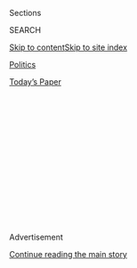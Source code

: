 <div id="app">

<div>

<div>

<div>

<div class="NYTAppHideMasthead css-1q2w90k e1suatyy0">

<div class="section css-ui9rw0 e1suatyy2">

<div class="css-eph4ug er09x8g0">

<div class="css-6n7j50">

</div>

<span class="css-1dv1kvn">Sections</span>

<div class="css-10488qs">

<span class="css-1dv1kvn">SEARCH</span>

</div>

[Skip to content](#site-content)[Skip to site
index](#site-index)

</div>

<div id="masthead-section-label" class="css-1wr3we4 eaxe0e00">

[Politics](https://www.nytimes.com/section/politics)

</div>

<div class="css-10698na e1huz5gh0">

</div>

</div>

<div id="masthead-bar-one" class="section hasLinks css-15hmgas e1csuq9d3">

<div class="css-uqyvli e1csuq9d0">

</div>

<div class="css-1uqjmks e1csuq9d1">

</div>

<div class="css-9e9ivx">

[](https://myaccount.nytimes.com/auth/login?response_type=cookie&client_id=vi)

</div>

<div class="css-1bvtpon e1csuq9d2">

[Today’s
Paper](https://www.nytimes.com/section/todayspaper)

</div>

</div>

</div>

</div>

<div data-aria-hidden="false">

<div id="site-content" data-role="main">

<div>

<div class="css-1aor85t" style="opacity:0.000000001;z-index:-1;visibility:hidden">

<div class="css-1hqnpie">

<div class="css-epjblv">

<span class="css-17xtcya">[Politics](/section/politics)</span><span class="css-x15j1o">|</span><span class="css-fwqvlz">Complex
Fight in Senate Over Curbing Military Sex
Assaults</span>

</div>

<div class="css-k008qs">

<div class="css-1iwv8en">

<span class="css-18z7m18"></span>

<div>

</div>

</div>

<span class="css-1n6z4y">https://nyti.ms/12KKgpk</span>

<div class="css-1705lsu">

<div class="css-4xjgmj">

<div class="css-4skfbu" data-role="toolbar" data-aria-label="Social Media Share buttons, Save button, and Comments Panel with current comment count" data-testid="share-tools">

  - 
  - 
  - 
  - 
    
    <div class="css-6n7j50">
    
    </div>

  - 
  - 

</div>

</div>

</div>

</div>

</div>

</div>

<div id="NYT_TOP_BANNER_REGION" class="css-13pd83m">

</div>

<div id="top-wrapper" class="css-1sy8kpn">

<div id="top-slug" class="css-l9onyx">

Advertisement

</div>

[Continue reading the main
story](#after-top)

<div class="ad top-wrapper" style="text-align:center;height:100%;display:block;min-height:250px">

<div id="top" class="place-ad" data-position="top" data-size-key="top">

</div>

</div>

<div id="after-top">

</div>

</div>

<div id="sponsor-wrapper" class="css-1hyfx7x">

<div id="sponsor-slug" class="css-19vbshk">

Supported by

</div>

[Continue reading the main
story](#after-sponsor)

<div id="sponsor" class="ad sponsor-wrapper" style="text-align:center;height:100%;display:block">

</div>

<div id="after-sponsor">

</div>

</div>

<div class="css-1vkm6nb ehdk2mb0">

# Complex Fight in<span class="css-8l6xbc evw5hdy0"></span><span class="css-8l6xbc evw5hdy0"> </span>Senate Over Curbing<span class="css-8l6xbc evw5hdy0"></span><span class="css-8l6xbc evw5hdy0"> </span>Military Sex Assaults

</div>

<div class="css-79elbk" data-testid="photoviewer-wrapper">

<div class="css-z3e15g" data-testid="photoviewer-wrapper-hidden">

</div>

<div class="css-1a48zt4 ehw59r15" data-testid="photoviewer-children">

![<span class="css-16f3y1r e13ogyst0" data-aria-hidden="true">Senator
Carl Levin, at the Capitol on Thursday, aims to keep prosecution of
sexual assault cases within the chain of
command.</span><span class="css-cnj6d5 e1z0qqy90" itemprop="copyrightHolder"><span class="css-1ly73wi e1tej78p0">Credit...</span><span><span>Christopher
Gregory/The New York
Times</span></span></span>](https://static01.nyt.com/images/2013/06/15/us/MILITARY/MILITARY-articleLarge.jpg?quality=75&auto=webp&disable=upscale)

</div>

</div>

<div class="css-xt80pu e12qa4dv0">

<div class="css-18e8msd">

<div class="css-vp77d3 epjyd6m0">

<div class="css-1baulvz">

By [<span class="css-1baulvz last-byline" itemprop="name">Jennifer
Steinhauer</span>](https://www.nytimes.com/by/jennifer-steinhauer)

</div>

</div>

  - June 14,
    2013

  - 
    
    <div class="css-4xjgmj">
    
    <div class="css-d8bdto" data-role="toolbar" data-aria-label="Social Media Share buttons, Save button, and Comments Panel with current comment count" data-testid="share-tools">
    
      - 
      - 
      - 
      - 
        
        <div class="css-6n7j50">
        
        </div>
    
      - 
      - 
    
    </div>
    
    </div>

</div>

</div>

<div class="section meteredContent css-1r7ky0e" name="articleBody" itemprop="articleBody">

<div class="css-1fanzo5 StoryBodyCompanionColumn">

<div class="css-53u6y8">

WASHINGTON — When Senator Carl Levin of Michigan stripped a measure
aimed at curbing sexual assault in the military out of a defense bill
this week, it was widely seen as a trampling by a long-serving male
committee chairman on female lawmakers seeking justice for victims.

But the truth reflects a more complex battle driven by legislative
competition, policy differences and the limits of identity politics in a
chamber where women’s numbers and power are increasing.

The vote to replace the measure offered by Senator Kirsten E.
Gillibrand, Democrat of New York, in favor of a more modest provision
pushed by Mr. Levin, the Democrat who is chairman of the Armed Services
Committee, did not break down along gender lines: of the seven women on
the committee, three, including a fellow Democrat, Senator Claire
McCaskill of Missouri, sided with Mr. Levin. “I think all of us need to
acknowledge that this isn’t a gender issue,” said Senator Deb Fischer,
Republican of Nebraska, at a recent hearing.

Nor was it particularly partisan. Senator Ted Cruz of Texas and Senator
David Vitter of Louisiana, two of the most conservative Republicans on
the committee, sided with Ms. Gillibrand, while seven Democrats and an
independent peeled away.

</div>

</div>

<div class="css-1fanzo5 StoryBodyCompanionColumn">

<div class="css-53u6y8">

[Ms.
Gillibrand’s](http://topics.nytimes.com/top/reference/timestopics/people/g/kirsten_gillibrand/index.html?inline1=nyt-per "More articles about Kirsten Gillibrand.")
measure, which she is likely to revive on the Senate floor this fall,
would give military prosecutors rather than commanders the power to
decide which sexual assaults to try, with the goal of increasing the
number of people who report crimes without fear of retaliation.

Mr. Levin’s bill requires a senior military officer to review decisions
by commanders who decline to prosecute sexual assault cases. Although
his measure would change the current system, it would keep prosecution
of such cases within the chain of command, as the military wants.

Mr. Cruz did not buy it. “The data indicates that there is persistent
reluctance to report sexual assault,” he said. “Senator Gillibrand made
an effective case.”

Unlike so many Congressional policy battles that end with an empty pot,
the search for sexual assault legislation is likely to result in
significant policy changes to military laws. All told, more than a dozen
sexual assault provisions were approved by the committee this week and
are headed for the Senate floor.

On Friday, the House passed a defense bill that contained some of the
broadest changes to military law intended to curb and more strongly
punish sexual assault. The bill would strip commanders of their
authority to dismiss a finding by a court-martial, establish minimum
sentences for sexual assault convictions, permit victims of sexual
assault to apply for a permanent change of station or unit transfer, and
ensure that convicted offenders leave the military.

</div>

</div>

<div class="css-1fanzo5 StoryBodyCompanionColumn">

<div class="css-53u6y8">

Many lawmakers say commanders wield too much power on both the front and
back end of prosecutions. A Navy judge ruled this week in a pretrial
hearing that two defendants in military sexual assault cases could not
be punitively discharged because President Obama, in public remarks,
exercised “unlawful command influence” when he said offenders should be
“prosecuted, stripped of their positions, court-martialed, fired,
dishonorably discharged. Period.” The decision was first reported by
Stars and Stripes.

“Statements by high officials have always been problematic,” said Eugene
R. Fidell, who teachers military justice at Yale Law School. “On the one
hand, people do look to them to take a stand on things; on the other
hand, we are administrating justice here.” Should Congress pass a
measure that would require sexual assault offenders to be dishonorably
discharged, it would not necessarily render this type of contention
moot, Mr. Fidell said, because “those comments would have a distorting
effect on the question of conviction.”

The measures in the Senate include a mandatory review of decisions by
commanders not to prosecute sexual assault; making retaliation a crime;
and subjecting sex offenders to automatic dishonorable discharges.
Commanders would also no longer be able to overturn jury convictions
unilaterally.

“What’s been lost in all this is that for the first time ever we are
going to have strong legislative changes that are going to make a real
difference in curbing sexual assault,” said Senator Susan Collins,
Republican of Maine, a co-sponsor of Ms. Gillibrand’s bill.

“This was a legitimate policy dispute that resulted in significant,
meaningful reforms.”

A few lawmakers from both parties have pursued changes to military law
to combat the problem of sexual assault in the military, to little
avail, for years.

But a recent series of events — including startling sexual assault data
released by the Defense Department, a spate of high-profile cases and a
handful of lawmakers who have perceived that their pursuit of the issue
would be politically advantageous — put a stronger spotlight on the
issue.

Ms. Gillibrand, who is among the most savvy of Senate Democrats in
identifying emotionally-resonating policy issues, attached herself to
the effort last August and then in March oversaw the first Senate
hearing in nearly a decade on sexual assaults in the military. Her
efforts got a boost from several committee members who joined her in
pressing members of the military every time they came to the Hill to
testify this spring, even if the topic was the defense budget.

</div>

</div>

<div class="css-1fanzo5 StoryBodyCompanionColumn">

<div class="css-53u6y8">

Mr. Levin, a longtime supporter of the military, was pressured to take
action but, perhaps harboring few illusions about changing the system,
hinted early on that he would not defy Defense Secretary Chuck Hagel and
the majority of military brass who do not want the commanders’ powers
removed in sexual assault cases. “It is the chain of command that can
and must be held accountable if it fails to change a military culture,”
Mr. Levin said in one hearing.

Ms. Gillibrand, undaunted, continued to build a new coalition and fight
for the more far-reaching — but unlikely — measure. Other lawmakers,
seeing that her measure was headed for trouble, began to sponsor their
own.

“I think that Kirsten created an environment that allowed us to make a
whole host of reforms that, frankly, a year ago most people would have
said, ‘That’s impossible,’ ” said Ms. McCaskill, who offered several of
her own attention-grabbing measures, and who viewed Ms. Gillibrand’s
measure as an impossibility.

At a hearing a few weeks ago, Mr. Levin compiled a witness list of
people who supported keeping the prosecution of sexual assault cases
within the chain of command as Ms. Gillibrand pushed to hear from more
victims’ advocates. She and others took the witness list as a sign that
Mr. Levin was stacking the deck. Last week, even as Ms. Gillibrand’s
measure cleared a subcommittee, Mr. Levin informed her that he would be
offering his own amendment to replace hers.

For some of Ms. Gillibrand’s allies, the committee’s actions fell short.
“I wanted to be sure that women understand that they can express
themselves in cases of assault,” said Senator Kay Hagan, Democrat of
North Carolina. “I am worried about the consequences here.”

</div>

</div>

</div>

<div>

</div>

<div>

</div>

<div>

</div>

<div>

<div id="bottom-wrapper" class="css-1ede5it">

<div id="bottom-slug" class="css-l9onyx">

Advertisement

</div>

[Continue reading the main
story](#after-bottom)

<div id="bottom" class="ad bottom-wrapper" style="text-align:center;height:100%;display:block;min-height:90px">

</div>

<div id="after-bottom">

</div>

</div>

</div>

</div>

</div>

## Site Index

<div>

</div>

## Site Information Navigation

  - [© <span>2020</span> <span>The New York Times
    Company</span>](https://help.nytimes.com/hc/en-us/articles/115014792127-Copyright-notice)

<!-- end list -->

  - [NYTCo](https://www.nytco.com/)
  - [Contact
    Us](https://help.nytimes.com/hc/en-us/articles/115015385887-Contact-Us)
  - [Work with us](https://www.nytco.com/careers/)
  - [Advertise](https://nytmediakit.com/)
  - [T Brand Studio](http://www.tbrandstudio.com/)
  - [Your Ad
    Choices](https://www.nytimes.com/privacy/cookie-policy#how-do-i-manage-trackers)
  - [Privacy](https://www.nytimes.com/privacy)
  - [Terms of
    Service](https://help.nytimes.com/hc/en-us/articles/115014893428-Terms-of-service)
  - [Terms of
    Sale](https://help.nytimes.com/hc/en-us/articles/115014893968-Terms-of-sale)
  - [Site
    Map](https://spiderbites.nytimes.com)
  - [Help](https://help.nytimes.com/hc/en-us)
  - [Subscriptions](https://www.nytimes.com/subscription?campaignId=37WXW)

</div>

</div>

</div>

</div>

